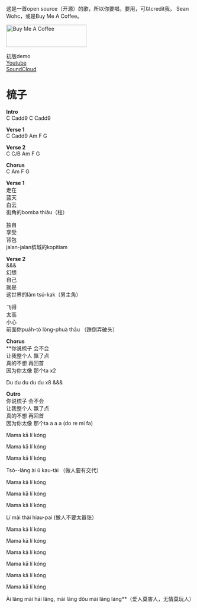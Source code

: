  这是一首open source（开源）的歌，所以你要唱，要用，可以credit我， Sean Wohc，或是Buy Me A Coffee。  

 <a href="https://www.buymeacoffee.com/seanwohcc" target="_blank"><img src="https://cdn.buymeacoffee.com/buttons/v2/default-red.png" alt="Buy Me A Coffee" style="height: 60px !important;width: 217px !important;" ></a>
 
初版demo  
[Youtube](https://www.youtube.com/watch?v=c3nD7CW0HNY)  
[SoundCloud](https://soundcloud.com/user-493747884-367331876/shuzi-demo)  
 
 # 梳子 

**Intro**  
C Cadd9 C Cadd9

**Verse 1**  
C Cadd9 Am F G

**Verse 2**  
C C/B Am F G

**Chorus**  
C Am F G

**Verse 1**  
走在  
蓝天  
白云  
街角的bomba thiāu（柱） 

独自  
享受  
背包  
jalan-jalan槟城的kopitiam

**Verse 2**  
&&&  
幻想  
自己  
就是  
这世界的lâm tsú-kak（男主角）

飞得  
太高  
小心  
前面你pua̍h-tó lòng-phuà thâu （跌倒弄破头）

**Chorus**  
**你说梳子  会不会  
让我整个人  飘了点  
真的不想  再回首  
因为你太像  那个ta x2  

Du du du du du x8 &&&



**Outro**  
你说梳子  会不会  
让我整个人  飘了点  
真的不想  再回首  
因为你太像  那个ta a a a (do re mi fa)  

Mama kā lí kóng

Mama kā lí kóng

Mama kā lí kóng

Tsò--lâng ài ū kau-tài （做人要有交代）

Mama kā lí kóng

Mama kā lí kóng

Mama kā lí kóng

Lí mài thài hiau-pai (做人不要太嚣张）

Mama kā lí kóng

Mama kā lí kóng

Mama kā lí kóng

Mama kā lí kóng

Mama kā lí kóng

Mama kā lí kóng

Ài lâng mài hāi lâng, mài lâng dôu mài lâng láng**（爱人莫害人，无情莫玩人）
